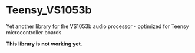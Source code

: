 # Teensy_VS1053b
Yet another library for the VS1053b audio processor - optimized for Teensy microcontroller boards

**This library is not working yet**.
